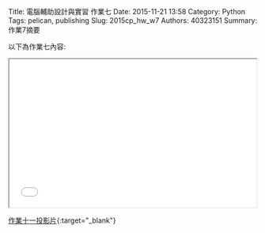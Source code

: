 Title: 電腦輔助設計與實習 作業七
Date: 2015-11-21 13:58
Category: Python
Tags: pelican, publishing
Slug: 2015cp_hw_w7
Authors: 40323151
Summary: 作業7摘要

以下為作業七內容:

<iframe src="40323151_w0.html" width="500" height="300"></iframe>

[作業十一投影片](40323151_w0.html){:target="_blank"}



